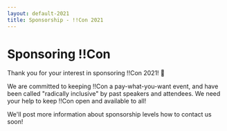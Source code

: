 ```yaml
---
layout: default-2021
title: Sponsorship - !!Con 2021
---
```


# Sponsoring !!Con

Thank you for your interest in sponsoring !!Con 2021!  💜

We are committed to keeping !!Con a pay-what-you-want event, and have
been called "radically inclusive" by past speakers and attendees. We
need your help to keep !!Con open and available to all!

We'll post more information about sponsorship levels how to contact us soon!
